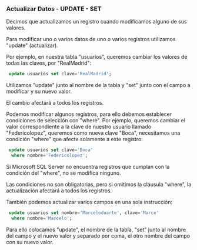 ### Actualizar Datos - UPDATE - SET

Decimos que actualizamos un registro cuando modificamos alguno de sus valores.

Para modificar uno o varios datos de uno o varios registros utilizamos "update" (actualizar).

Por ejemplo, en nuestra tabla "usuarios", queremos cambiar los valores de todas las claves, por "RealMadrid":

```sql
 update usuarios set clave='RealMadrid';
 ```
Utilizamos "update" junto al nombre de la tabla y "set" junto con el campo a modificar y su nuevo valor.

El cambio afectará a todos los registros.

Podemos modificar algunos registros, para ello debemos establecer condiciones de selección con "where".
Por ejemplo, queremos cambiar el valor correspondiente a la clave de nuestro usuario llamado "Federicolopez", queremos como nueva clave "Boca", necesitamos una condición "where" que afecte solamente a este registro:

```sql
 update usuarios set clave='Boca'
  where nombre='Federicolopez';
```
Si Microsoft SQL Server no encuentra registros que cumplan con la condición del "where", no se modifica ninguno.

Las condiciones no son obligatorias, pero si omitimos la cláusula "where", la actualización afectará a todos los registros.

También podemos actualizar varios campos en una sola instrucción:

```sql
 update usuarios set nombre='Marceloduarte', clave='Marce'
  where nombre='Marcelo';
```
Para ello colocamos "update", el nombre de la tabla, "set" junto al nombre del campo y el nuevo valor y separado por coma, el otro nombre del campo con su nuevo valor.